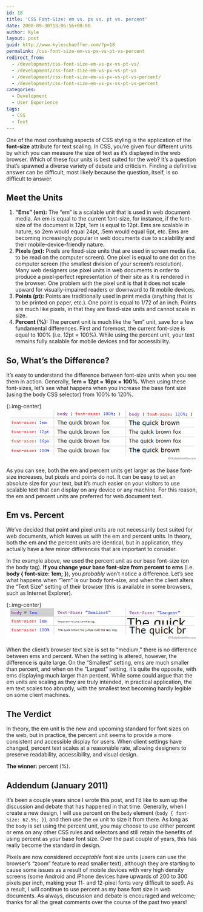 ```yaml
---
id: 18
title: 'CSS Font-Size: em vs. px vs. pt vs. percent'
date: 2008-09-30T13:06:56+00:00
author: Kyle
layout: post
guid: http://www.kyleschaeffer.com/?p=18
permalink: /css-font-size-em-vs-px-vs-pt-vs-percent
redirect_from:
  - /development/css-font-size-em-vs-px-vs-pt-vs/
  - /development/css-font-size-em-vs-px-vs-pt-vs
  - /development/css-font-size-em-vs-px-vs-pt-vs-percent/
  - /development/css-font-size-em-vs-px-vs-pt-vs-percent
categories:
  - Development
  - User Experience
tags:
  - CSS
  - Text
---
```

One of the most confusing aspects of CSS styling is the application of the **font-size** attribute for text scaling. In CSS, you’re given four different units by which you can measure the size of text as it’s displayed in the web browser. Which of these four units is best suited for the web? It’s a question that’s spawned a diverse variety of debate and criticism. Finding a definitive answer can be difficult, most likely because the question, itself, is so difficult to answer.

## Meet the Units

  1. **“Ems” (em):** The “em” is a scalable unit that is used in web document media. An em is equal to the current font-size, for instance, if the font-size of the document is 12pt, 1em is equal to 12pt. Ems are scalable in nature, so 2em would equal 24pt, .5em would equal 6pt, etc. Ems are becoming increasingly popular in web documents due to scalability and their mobile-device-friendly nature.
  2. **Pixels (px):** Pixels are fixed-size units that are used in screen media (i.e. to be read on the computer screen). One pixel is equal to one dot on the computer screen (the smallest division of your screen’s resolution). Many web designers use pixel units in web documents in order to produce a pixel-perfect representation of their site as it is rendered in the browser. One problem with the pixel unit is that it does not scale upward for visually-impaired readers or downward to fit mobile devices.
  3. **Points (pt):** Points are traditionally used in print media (anything that is to be printed on paper, etc.). One point is equal to 1/72 of an inch. Points are much like pixels, in that they are fixed-size units and cannot scale in size.
  4. **Percent (%):** The percent unit is much like the “em” unit, save for a few fundamental differences. First and foremost, the current font-size is equal to 100% (i.e. 12pt = 100%). While using the percent unit, your text remains fully scalable for mobile devices and for accessibility.

## So, What’s the Difference?

It’s easy to understand the difference between font-size units when you see them in action. Generally, **1em = 12pt = 16px = 100%**. When using these font-sizes, let’s see what happens when you increase the base font size (using the body CSS selector) from 100% to 120%.

{:.img-center}
![Font-sizes as they increase from 100% to 120%.](/assets/img/font-size-1.gif)

As you can see, both the em and percent units get larger as the base font-size increases, but pixels and points do not. It can be easy to set an absolute size for your text, but it’s much easier on your visitors to use scalable text that can display on any device or any machine. For this reason, the em and percent units are preferred for web document text.

## Em vs. Percent

We’ve decided that point and pixel units are not necessarily best suited for web documents, which leaves us with the em and percent units. In theory, both the em and the percent units are identical, but in application, they actually have a few minor differences that are important to consider.

In the example above, we used the percent unit as our base font-size (on the body tag). **If you change your base font-size from percent to ems** (i.e. **body { font-size: 1em; }**), you _probably_ won’t notice a difference. Let’s see what happens when “1em” is our body font-size, and when the client alters the “Text Size” setting of their browser (this is available in some browsers, such as Internet Explorer).

{:.img-center}
![Font-size as the client changes the text size in their browser.](/assets/img/font-size-2.gif)

When the client’s browser text size is set to “medium,” there is no difference between ems and percent. When the setting is altered, however, the difference is quite large. On the “Smallest” setting, ems are much smaller than percent, and when on the “Largest” setting, it’s quite the opposite, with ems displaying much larger than percent. While some could argue that the em units are scaling as they are truly intended, in practical application, the em text scales too abruptly, with the smallest text becoming hardly legible on some client machines.

## The Verdict

In theory, the em unit is the new and upcoming standard for font sizes on the web, but in practice, the percent unit seems to provide a more consistent and accessible display for users. When client settings have changed, percent text scales at a reasonable rate, allowing designers to preserve readability, accessibility, and visual design.

**The winner:** percent (%).

## Addendum (January 2011)

It’s been a couple years since I wrote this post, and I’d like to sum up the discussion and debate that has happened in that time. Generally, when I create a new design, I will use percent on the `body` element (`body { font-size: 62.5%; }`), and then use the `em` unit to size it from there. As long as the `body` is set using the percent unit, you may choose to use either percent or ems on any other CSS rules and selectors and still retain the benefits of using percent as your base font size. Over the past couple of years, this has really become the standard in design.

Pixels are now considered _acceptable_ font size units (users can use the browser’s “zoom” feature to read smaller text), although they are starting to cause some issues as a result of mobile devices with very high density screens (some Android and iPhone devices have upwards of 200 to 300 pixels per inch, making your 11- and 12-pixel fonts very difficult to see!). As a result, I will continue to use percent as my base font size in web documents. As always, discussion and debate is encouraged and welcome; thanks for all the great comments over the course of the past two years!
